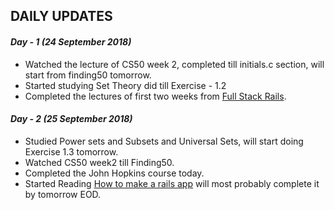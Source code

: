 ## DAILY UPDATES

#### _Day - 1 (24 September 2018)_

- Watched the lecture of CS50 week 2, completed till initials.c section, will start from finding50 tomorrow.
- Started studying Set Theory did till Exercise - 1.2
- Completed the lectures of first two weeks from [Full Stack Rails](https://www.coursera.org/learn/ruby-on-rails-intro/supplement/hr4Vm/important-update).


#### _Day - 2 (25 September 2018)_

- Studied Power sets and Subsets and Universal Sets, will start doing Exercise 1.3 tomorrow.
- Watched CS50 week2 till Finding50.
- Completed the John Hopkins course today.
- Started Reading [How to make a rails app](https://medium.freecodecamp.org/lets-create-an-intermediate-level-ruby-on-rails-application-d7c6e997c63f) will most probably complete it by tomorrow EOD.